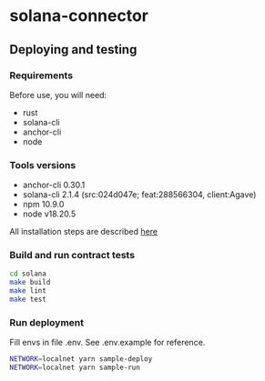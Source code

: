 # solana-connector

## Deploying and testing

### Requirements
Before use, you will need:
* rust
* solana-cli
* anchor-cli
* node

### Tools versions
* anchor-cli 0.30.1
* solana-cli 2.1.4 (src:024d047e; feat:288566304, client:Agave)
* npm 10.9.0
* node v18.20.5

All installation steps are described [here](https://solana.com/docs/intro/installation#install-dependencies)

### Build and run contract tests

```sh
cd solana
make build
make lint
make test
```

### Run deployment

Fill envs in file .env. See .env.example for reference.

```sh
NETWORK=localnet yarn sample-deploy
NETWORK=localnet yarn sample-run
```

